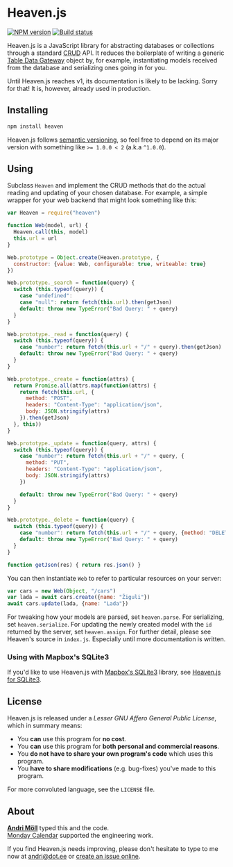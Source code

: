 Heaven.js
=========
[![NPM version][npm-badge]](https://www.npmjs.com/package/heaven)
[![Build status][travis-badge]](https://travis-ci.org/moll/js-heaven)

Heaven.js is a JavaScript library for abstracting databases or collections through a standard [CRUD][crud] API. It reduces the boilerplate of writing a generic [Table Data Gateway][gateway] object by, for example, instantiating models received from the database and serializing ones going in for you.

Until Heaven.js reaches v1, its documentation is likely to be lacking. Sorry for that! It is, however, already used in production.

[npm-badge]: https://img.shields.io/npm/v/heaven.svg
[travis-badge]: https://travis-ci.org/moll/js-heaven.svg?branch=master
[gateway]: https://www.martinfowler.com/eaaCatalog/tableDataGateway.html
[crud]: https://en.wikipedia.org/wiki/Create,_read,_update_and_delete


Installing
----------
```sh
npm install heaven
```

Heaven.js follows [semantic versioning](http://semver.org), so feel free to depend on its major version with something like `>= 1.0.0 < 2` (a.k.a `^1.0.0`).


Using
-----
Subclass `Heaven` and implement the CRUD methods that do the actual reading and updating of your chosen database. For example, a simple wrapper for your web backend that might look something like this:

```javascript
var Heaven = require("heaven")

function Web(model, url) {
  Heaven.call(this, model)
  this.url = url
}

Web.prototype = Object.create(Heaven.prototype, {
  constructor: {value: Web, configurable: true, writeable: true}
})

Web.prototype._search = function(query) {
  switch (this.typeof(query)) {
    case "undefined":
    case "null": return fetch(this.url).then(getJson)
    default: throw new TypeError("Bad Query: " + query)
  }
}

Web.prototype._read = function(query) {
  switch (this.typeof(query)) {
    case "number": return fetch(this.url + "/" + query).then(getJson)
    default: throw new TypeError("Bad Query: " + query)
  }
}

Web.prototype._create = function(attrs) {
  return Promise.all(attrs.map(function(attrs) {
    return fetch(this.url, {
      method: "POST",
      headers: "Content-Type": "application/json",
      body: JSON.stringify(attrs)
    }).then(getJson)
  }, this))
}

Web.prototype._update = function(query, attrs) {
  switch (this.typeof(query)) {
    case "number": return fetch(this.url + "/" + query, {
      method: "PUT",
      headers: "Content-Type": "application/json",
      body: JSON.stringify(attrs)
    })

    default: throw new TypeError("Bad Query: " + query)
  }
}

Web.prototype._delete = function(query) {
  switch (this.typeof(query)) {
    case "number": return fetch(this.url + "/" + query, {method: "DELETE"})
    default: throw new TypeError("Bad Query: " + query)
  }
}

function getJson(res) { return res.json() }
```

You can then instantiate `Web` to refer to particular resources on your server:

```javascript
var cars = new Web(Object, "/cars")
var lada = await cars.create({name: "Žiguli"})
await cars.update(lada, {name: "Lada"})
```

For tweaking how your models are parsed, set `heaven.parse`. For serializing, set `heaven.serialize`. For updating the newly created model with the `id` returned by the server, set `heaven.assign`. For further detail, please see Heaven's source in `index.js`. Especially until more documentation is written.


### Using with Mapbox's SQLite3
If you'd like to use Heaven.js with [Mapbox's SQLite3][node-sqlite3] library, see [Heaven.js for SQLite3](https://github.com/moll/node-heaven-sqlite).

[node-sqlite3]: https://github.com/mapbox/node-sqlite3


License
-------
Heaven.js is released under a *Lesser GNU Affero General Public License*, which in summary means:

- You **can** use this program for **no cost**.
- You **can** use this program for **both personal and commercial reasons**.
- You **do not have to share your own program's code** which uses this program.
- You **have to share modifications** (e.g. bug-fixes) you've made to this program.

For more convoluted language, see the `LICENSE` file.


About
-----
**[Andri Möll][moll]** typed this and the code.  
[Monday Calendar][monday] supported the engineering work.

If you find Heaven.js needs improving, please don't hesitate to type to me now at [andri@dot.ee][email] or [create an issue online][issues].

[email]: mailto:andri@dot.ee
[issues]: https://github.com/moll/js-heaven/issues
[moll]: https://m811.com
[monday]: https://mondayapp.com
